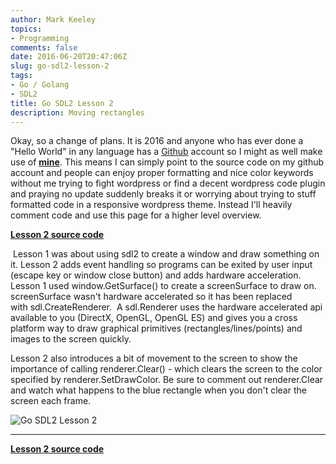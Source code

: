 ```yaml
---
author: Mark Keeley
topics:
- Programming
comments: false
date: 2016-06-20T20:47:06Z
slug: go-sdl2-lesson-2
tags:
- Go / Golang
- SDL2
title: Go SDL2 Lesson 2
description: Moving rectangles
---
```


Okay, so a change of plans. It is 2016 and anyone who has ever done a "Hello World" in any language has a [Github](https://github.com/) account so I might as well make use of [**mine**](https://github.com/MarkKeeley). This means I can simply point to the source code on my github account and people can enjoy proper formatting and nice color keywords without me trying to fight wordpress or find a decent wordpress code plugin and praying no update suddenly breaks it or worrying about trying to stuff formatted code in a responsive wordpress theme. Instead I'll heavily comment code and use this page for a higher level overview.

<!--more-->

[**Lesson 2 source code**](https://github.com/MarkKeeley/Go-SDL2-Lessons/blob/master/Lesson02/lesson02.go)


 Lesson 1 was about using sdl2 to create a window and draw something on it. Lesson 2 adds event handling so programs can be exited by user input (escape key or window close button) and adds hardware acceleration. Lesson 1 used window.GetSurface() to create a screenSurface to draw on. screenSurface wasn't hardware accelerated so it has been replaced with sdl.CreateRenderer.  A sdl.Renderer uses the hardware accelerated api available to you (DirectX, OpenGL, OpenGL ES) and gives you a cross platform way to draw graphical primitives (rectangles/lines/points) and images to the screen quickly.


Lesson 2 also introduces a bit of movement to the screen to show the importance of calling renderer.Clear() - which clears the screen to the color specified by renderer.SetDrawColor. Be sure to comment out renderer.Clear and watch what happens to the blue rectangle when you don't clear the screen each frame.


![Go SDL2 Lesson 2](/media/lesson02.png)


* * *


[**Lesson 2 source code**](https://github.com/MarkKeeley/Go-SDL2-Lessons/blob/master/Lesson02/lesson02.go)
